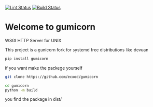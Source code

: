 [![Lint Status](https://github.com/ecxod/gumicorn/actions/workflows/lint.yml/badge.svg)](https://github.com/ecxod/gumicorn/actions/workflows/lint.yml) 
[![Build Status](https://github.com/ecxod/gumicorn/actions/workflows/tox.yml/badge.svg)](https://github.com/ecxod/gumicorn/actions/workflows/tox.yml)

# Welcome to gumicorn

WSGI HTTP Server for UNIX

This project is a gunicorn fork for systemd free distributions like devuan 

```sh
pip install gumicorn
```

if you want make the packege yourself

```sh
git clone https://github.com/ecxod/gumicorn

cd gumicorn
python -m build

```
you find the package in dist/
